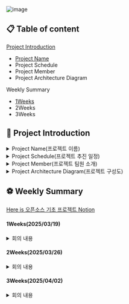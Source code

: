 ![image](https://github.com/user-attachments/assets/cb10886e-0a44-4e45-96bd-0429755bd7a0)

## 📋 Table of content

[Project Introduction](https://github.com/SEOYUNJE/CBNU-Matching-System/blob/main/README.md#-project-Introduction)
  - [Project Name](https://github.com/SEOYUNJE/CBNU-Matching-System/blob/main/README.md#-project-name)
  - Project Schedule
  - Project Member
  - Project Architecture Diagram

Weekly Summary
  - [1Weeks](https://github.com/SEOYUNJE/CBNU-Matching-System/edit/main/README.md#-1Weeks)
  - 2Weeks
  - 3Weeks


## 🏀 Project Introduction

<details> 
<summary>Project Name(프로젝트 이름)</summary>
<br>

=> `CBNU Matching System`(충북대 매칭 시스템 앱)

- 충북대학교 매칭 시스템은 재학생들이 보다 풍요롭고 의미 있는 대학생활을 영위할 수 있도록 돕기 위해 개발된 교내 소셜 매칭 플랫폼입니다.
이 앱은 학생들 간의 자연스러운 만남을 유도하며, 식사, 운동, 게임 등 다양한 일상 활동을 함께할 인연을 손쉽게 찾을 수 있도록 설계되었습니다.

</details>

<details> 
<summary>Project Schedule(프로젝트 추진 일정)</summary>
<br>

![image](https://github.com/user-attachments/assets/70aec225-f62e-4a87-9b82-895871979d1e)
</details>


<details> 
<summary>Project Member(프로젝트 팀원 소개)</summary>
<br>

|  역할  |  성명  |   학번  |  프로젝트 내 맡은 역할  |  GitHub-계정    |
|--------|--------|---------|------------------------|----------------|
|  팀장  |  서윤제 | 2020028034 |   BackEnd           |   https://github.com/SEOYUNJE |
|  팀원  |  조인흠 | 2024042067 |   BackEnd                |   https://github.com/ChoInHeum  |
|  팀원  |  오주노 | 2024042027 |   BackEnd                |   https://github.com/ojunoo  |
|  팀원  |  조예지 | 2023078083 |   FrontEnd & UI Design   |   https://github.com/yejxjj |
|  팀원  |  최은재 | 2023078086 |   FrontEnd & UI Design   |   https://github.com/si-mong  |
</details>

<details> 
<summary>Project Architecture Diagram(프로젝트 구성도)</summary>
<br>
  
![프로그램 구성도](https://github.com/user-attachments/assets/e2d49b01-80c1-4a27-982f-2b658e9af8d9)

</details>

## ⚽ Weekly Summary

[Here is 오픈소스 기초 프로젝트 Notion](https://www.notion.so/1b4ee048c98f80bdbabee8e7aa3b08e4)

#### 1Weeks(2025/03/19)

<details> 
<summary> 회의 내용 </summary>
<br>

- 회의 주제: 프로젝트명 및 프로젝트 주제 선정

- 회의 결정 사항
  - Frontend FrameWork는 React로 진행하기
  - Backend FrameWork는 Django로 진행하기
  - Design는 Figma로 진행하기
  - 주마다 역할별 스터디 모임 진행하기

</details>
 
#### 2Weeks(2025/03/26)

<details> 
<summary> 회의 내용 </summary>
<br>

- 회의 주제: 최종 프로젝트 주제 결정 및 프로그램 기능 설계

- 회의 결정 사항
  - 최종 프로젝트 주제:
    
    ✨ <어린이집 커뮤니티 사이트>

    => **`관리자 페이지/ 클라이언트 페이지`**
    
    => **`회원가입 기능`**
    
    => **`인증 기능`**
    
    => **`출석/결석/무단 체크 기능`**
    
    => **`식단 알림표 기능`**
    
    => **`가정통신문 알림 기능`**
    
    => **`어린이집 평점 기능`**         
    
  - Python 버전 & Node.js 버전 통일 시키기
    
    => `Python: 3.13.2`
    
    => `Node.js: 22.14.0`

</details>

  
 #### 3Weeks(2025/04/02)


 <details> 
<summary> 회의 내용 </summary>
<br>

- 회의 주제: 프로젝트명 및 프로젝트 주제 선정

- 회의 결정 사항
  - Frontend FrameWork는 React로 진행하기
  - Backend FrameWork는 Django로 진행하기
  - Design는 Figma로 진행하기
  - 주마다 역할별 스터디 모임 진행하기

</details>
